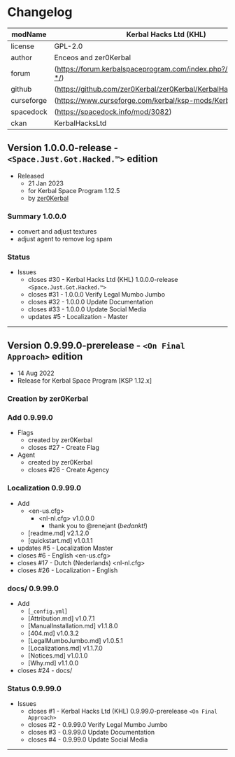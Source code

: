 # Changelog  
  
| modName    | Kerbal Hacks Ltd (KHL)                                            |
| ---------- | ----------------------------------------------------------------- |
| license    | GPL-2.0                                                           |
| author     | Enceos and zer0Kerbal                                             |
| forum      | (https://forum.kerbalspaceprogram.com/index.php?/topic/209352-*/) |
| github     | (https://github.com/zer0Kerbal/zer0Kerbal/KerbalHacksLtd)         |
| curseforge | (https://www.curseforge.com/kerbal/ksp-mods/KerbalHacksLtd)       |
| spacedock  | (https://spacedock.info/mod/3082)                                 |
| ckan       | KerbalHacksLtd                                                    |

## Version 1.0.0.0-release - `<Space.Just.Got.Hacked.™>` edition

* Released
  * 21 Jan 2023
  * for Kerbal Space Program 1.12.5
  * by [zer0Kerbal](https://github.com/zer0Kerbal)

### Summary 1.0.0.0

* convert and adjust textures
* adjust agent to remove log spam

### Status

* Issues
  * closes #30 - Kerbal Hacks Ltd (KHL) 1.0.0.0-release `<Space.Just.Got.Hacked.™>`
  * closes #31 - 1.0.0.0 Verify Legal Mumbo Jumbo
  * closes #32 - 1.0.0.0 Update Documentation
  * closes #33 - 1.0.0.0 Update Social Media
  * updates #5 - Localization - Master

---

## Version 0.9.99.0-prerelease - `<On Final Approach>` edition

* 14 Aug 2022
* Release for Kerbal Space Program [KSP 1.12.x]

### Creation by zer0Kerbal

### Add 0.9.99.0

* Flags
  * created by zer0Kerbal
  * closes #27 - Create Flag
* Agent
  * created by zer0Kerbal
  * closes #26 - Create Agency

### Localization 0.9.99.0

* Add
  * <en-us.cfg>
    * <nl-nl.cfg> v1.0.0.0
      * thank you to @renejant (*bedankt!*)
  * [readme.md] v2.1.2.0
  * [quickstart.md] v1.0.1.1
* updates #5 - Localization Master
* closes #6 - English <en-us.cfg>
* closes #17 - Dutch (Nederlands) <nl-nl.cfg>
* closes #26 - Localization - English

### docs/ 0.9.99.0

* Add
  * [`_config.yml`]
  * [Attribution.md] v1.0.7.1
  * [ManualInstallation.md] v1.1.8.0
  * [404.md] v1.0.3.2
  * [LegalMumboJumbo.md] v1.0.5.1
  * [Localizations.md] v1.1.7.0
  * [Notices.md] v1.0.1.0
  * [Why.md] v1.1.0.0
* closes #24 - docs/

### Status 0.9.99.0

* Issues
  * closes #1 - Kerbal Hacks Ltd (KHL) 0.9.99.0-prerelease `<On Final Approach>`
  * closes #2 - 0.9.99.0 Verify Legal Mumbo Jumbo
  * closes #3 - 0.9.99.0 Update Documentation
  * closes #4 - 0.9.99.0 Update Social Media

---
